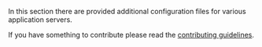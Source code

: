 In this section there are provided additional configuration files for various application servers.

If you have something to contribute please read the [contributing guidelines](../contributing.md).
